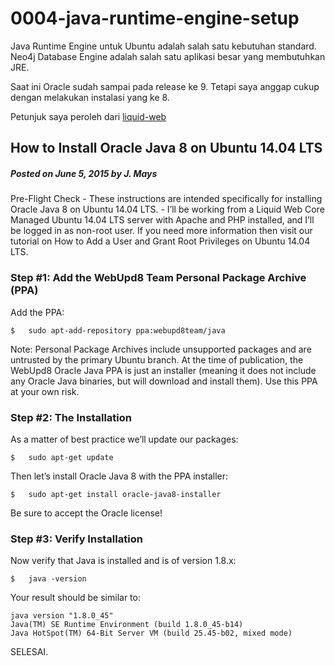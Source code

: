 # 0004-java-runtime-engine-setup

Java Runtime Engine untuk Ubuntu adalah salah satu kebutuhan standard. Neo4j Database Engine adalah salah satu aplikasi besar yang membutuhkan JRE.
 
Saat ini Oracle sudah sampai pada release ke 9. Tetapi saya anggap cukup
dengan melakukan instalasi yang ke 8.

Petunjuk saya peroleh dari [liquid-web](https://www.liquidweb.com/kb/how-to-install-oracle-java-8-on-ubuntu-14-04-lts/)

## How to Install Oracle Java 8 on Ubuntu 14.04 LTS
##### Posted on June 5, 2015 by J. Mays

Pre-Flight Check
    -   These instructions are intended specifically for installing Oracle Java 8 on 
        Ubuntu 14.04 LTS.
    -   I’ll be working from a Liquid Web Core Managed Ubuntu 14.04 LTS server with 
        Apache and PHP installed, and I’ll be logged in as non-root user. If you need 
        more information then visit our tutorial on How to Add a User and Grant Root 
        Privileges on Ubuntu 14.04 LTS.

### Step #1: Add the WebUpd8 Team Personal Package Archive (PPA)

Add the PPA:

    $   sudo apt-add-repository ppa:webupd8team/java

Note: Personal Package Archives include unsupported packages and are untrusted by the 
primary Ubuntu branch. At the time of publication, the WebUpd8 Oracle Java PPA is just 
an installer (meaning it does not include any Oracle Java binaries, but will download 
and install them). Use this PPA at your own risk.

### Step #2: The Installation

As a matter of best practice we’ll update our packages:

    $   sudo apt-get update

Then let’s install Oracle Java 8 with the PPA installer:

    $   sudo apt-get install oracle-java8-installer

Be sure to accept the Oracle license!

### Step #3: Verify Installation

Now verify that Java is installed and is of version 1.8.x:

    $   java -version

Your result should be similar to:

    java version "1.8.0_45"
    Java(TM) SE Runtime Environment (build 1.8.0_45-b14)
    Java HotSpot(TM) 64-Bit Server VM (build 25.45-b02, mixed mode)

SELESAI.